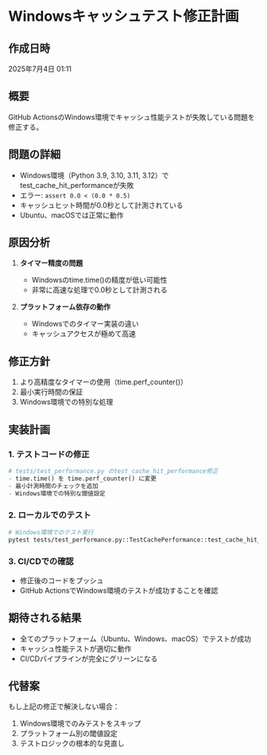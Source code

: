 # Windowsキャッシュテスト修正計画

## 作成日時
2025年7月4日 01:11

## 概要
GitHub ActionsのWindows環境でキャッシュ性能テストが失敗している問題を修正する。

## 問題の詳細
- Windows環境（Python 3.9, 3.10, 3.11, 3.12）でtest_cache_hit_performanceが失敗
- エラー: `assert 0.0 < (0.0 * 0.5)`
- キャッシュヒット時間が0.0秒として計測されている
- Ubuntu、macOSでは正常に動作

## 原因分析
1. **タイマー精度の問題**
   - Windowsのtime.time()の精度が低い可能性
   - 非常に高速な処理で0.0秒として計測される

2. **プラットフォーム依存の動作**
   - Windowsでのタイマー実装の違い
   - キャッシュアクセスが極めて高速

## 修正方針
1. より高精度なタイマーの使用（time.perf_counter()）
2. 最小実行時間の保証
3. Windows環境での特別な処理

## 実装計画

### 1. テストコードの修正
```python
# tests/test_performance.py のtest_cache_hit_performance修正
- time.time() を time.perf_counter() に変更
- 最小計測時間のチェックを追加
- Windows環境での特別な閾値設定
```

### 2. ローカルでのテスト
```bash
# Windows環境でのテスト実行
pytest tests/test_performance.py::TestCachePerformance::test_cache_hit_performance -v
```

### 3. CI/CDでの確認
- 修正後のコードをプッシュ
- GitHub ActionsでWindows環境のテストが成功することを確認

## 期待される結果
- 全てのプラットフォーム（Ubuntu、Windows、macOS）でテストが成功
- キャッシュ性能テストが適切に動作
- CI/CDパイプラインが完全にグリーンになる

## 代替案
もし上記の修正で解決しない場合：
1. Windows環境でのみテストをスキップ
2. プラットフォーム別の閾値設定
3. テストロジックの根本的な見直し